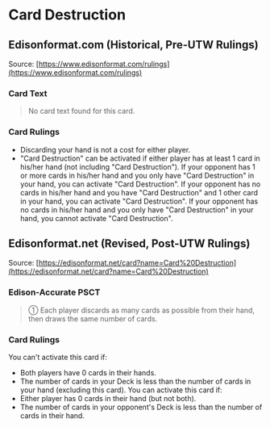 # Card Destruction

## Edisonformat.com (Historical, Pre-UTW Rulings)

Source: [https://www.edisonformat.com/rulings](https://www.edisonformat.com/rulings)

### Card Text

> No card text found for this card.

### Card Rulings

*   Discarding your hand is not a cost for either player.
*   "Card Destruction" can be activated if either player has at least 1 card in his/her hand (not including "Card Destruction"). If your opponent has 1 or more cards in his/her hand and you only have "Card Destruction" in your hand, you can activate "Card Destruction". If your opponent has no cards in his/her hand and you have "Card Destruction" and 1 other card in your hand, you can activate "Card Destruction". If your opponent has no cards in his/her hand and you only have "Card Destruction" in your hand, you cannot activate "Card Destruction".

## Edisonformat.net (Revised, Post-UTW Rulings)

Source: [https://edisonformat.net/card?name=Card%20Destruction](https://edisonformat.net/card?name=Card%20Destruction)

### Edison-Accurate PSCT

> ① Each player discards as many cards as possible from their hand, then draws the same number of cards.

### Card Rulings

You can't activate this card if:
*   Both players have 0 cards in their hands.
*   The number of cards in your Deck is less than the number of cards in your hand (excluding this card).
You can activate this card if:
*   Either player has 0 cards in their hand (but not both).
*   The number of cards in your opponent's Deck is less than the number of cards in their hand.
            